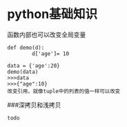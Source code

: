 # python基础知识

函数内部也可以改变全局变量

```
def demo(d):
		d['age']= 10
		
data = {'age':20}
demo(data)
>>>data
>>>{"age":10}
改变引用，就像tuple中的列表的值一样可以改变

```

###深拷贝和浅拷贝

```
todo
```





